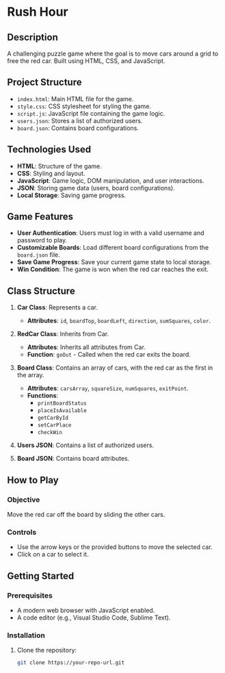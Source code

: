# Rush Hour

## Description
A challenging puzzle game where the goal is to move cars around a grid to free the red car. Built using HTML, CSS, and JavaScript.

## Project Structure
- `index.html`: Main HTML file for the game.
- `style.css`: CSS stylesheet for styling the game.
- `script.js`: JavaScript file containing the game logic.
- `users.json`: Stores a list of authorized users.
- `board.json`: Contains board configurations.

## Technologies Used
- **HTML**: Structure of the game.
- **CSS**: Styling and layout.
- **JavaScript**: Game logic, DOM manipulation, and user interactions.
- **JSON**: Storing game data (users, board configurations).
- **Local Storage**: Saving game progress.

## Game Features
- **User Authentication**: Users must log in with a valid username and password to play.
- **Customizable Boards**: Load different board configurations from the `board.json` file.
- **Save Game Progress**: Save your current game state to local storage.
- **Win Condition**: The game is won when the red car reaches the exit.

## Class Structure

1. **Car Class**: Represents a car.
   - **Attributes**: `id`, `boardTop`, `boardLeft`, `direction`, `sumSquares`, `color`.

2. **RedCar Class**: Inherits from Car.
   - **Attributes**: Inherits all attributes from Car.
   - **Function**: `goOut` - Called when the red car exits the board.

3. **Board Class**: Contains an array of cars, with the red car as the first in the array.
   - **Attributes**: `carsArray`, `squareSize`, `numSquares`, `exitPoint`.
   - **Functions**: 
     - `printBoardStatus`
     - `placeIsAvailable`
     - `getCarById`
     - `setCarPlace`
     - `checkWin`

4. **Users JSON**: Contains a list of authorized users.

5. **Board JSON**: Contains board attributes.

## How to Play

### Objective
Move the red car off the board by sliding the other cars.

### Controls
- Use the arrow keys or the provided buttons to move the selected car.
- Click on a car to select it.

## Getting Started

### Prerequisites
- A modern web browser with JavaScript enabled.
- A code editor (e.g., Visual Studio Code, Sublime Text).

### Installation
1. Clone the repository:
   ```bash
   git clone https://your-repo-url.git
